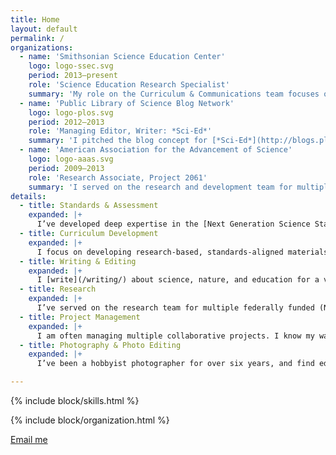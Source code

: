 ```yaml
---
title: Home
layout: default
permalink: /
organizations:
  - name: 'Smithsonian Science Education Center'
    logo: logo-ssec.svg
    period: 2013–present
    role: 'Science Education Research Specialist'
    summary: 'My role on the Curriculum & Communications team focuses on translating research into practice. I’m a managing editor on a new (in development) [NGSS](http://www.nextgenscience.org/)-aligned curriculum series, a project lead on the [*Good Thinking!*](https://www.youtube.com/playlist?list=PLHWBid5WSAzT7PN4Q8Mnpk1ZwCb2g_5V_) video series, and a contributor to the [*STEMvisions*](https://ssec.si.edu/stemvisions-blog) blog.'
  - name: 'Public Library of Science Blog Network'
    logo: logo-plos.svg
    period: 2012–2013
    role: 'Managing Editor, Writer: *Sci-Ed*'
    summary: 'I pitched the blog concept for [*Sci-Ed*](http://blogs.plos.org/scied/) to the network and remotely managed a team of writers to cover science education from multiple angles (including formal, informal, and higher ed) for a broad audience.'
  - name: 'American Association for the Advancement of Science'
    logo: logo-aaas.svg
    period: 2009–2013
    role: 'Research Associate, Project 2061'
    summary: 'I served on the research and development team for multiple federally funded (NSF, IES) grants investigating the effectiveness of research-based, standards-aligned [curriculum materials](http://www.aaas.org/sites/default/files/THSBSummaryBooklet-F.pdf) and [assessments](http://assessment.aaas.org/pages/home).'
details:
  - title: Standards & Assessment
    expanded: |+
      I’ve developed deep expertise in the [Next Generation Science Standards](http://www.nextgenscience.org/) (NGSS) and their parent document, the NRC’s [*A Framework for K-12 Science Education*](http://www.nextgenscience.org/framework-k%E2%80%9312-science-education). I also develop high-quality written and performance-based assessments through careful standards alignment.
  - title: Curriculum Development
    expanded: |+
      I focus on developing research-based, standards-aligned materials for elementary and middle school science classrooms. I believe high-quality curriculum materials can be educative for both students and teachers.
  - title: Writing & Editing
    expanded: |+
      I [write](/writing/) about science, nature, and education for a variety of audiences, including teachers, students, and the general public. As an editor, I specialize in structural and line editing and especially enjoy opportunities for close collaboration with writers.
  - title: Research
    expanded: |+
      I’ve served on the research team for multiple federally funded (NSF, IES) science education research studies collecting and analyzing data, including user interviews. I also specialize in translating research findings into the design of educational products – I spend a lot of time on Google Scholar.
  - title: Project Management
    expanded: |+
      I am often managing multiple collaborative projects. I know my way around Basecamp and Slack, and am always looking for ways to streamline processes and foster creativity.
  - title: Photography & Photo Editing
    expanded: |+
      I’ve been a hobbyist photographer for over six years, and find editing in Lightroom just as engaging as shooting. I also shoot events for charities like [City Dogs Rescue](http://www.citydogsrescuedc.org/).

---
```


{% include block/skills.html %}

{% include block/organization.html %}

<div class="block">
  <a class="action--center" href="mailto:{{ site.author.email }}">Email me</a>
</div>
